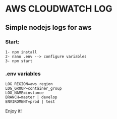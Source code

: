 # AWS CLOUDWATCH LOG

## Simple nodejs logs for aws

### Start:
```
1- npm install
2- nano .env --> configure variables
3- npm start
```

### .env variables
```
LOG_REGION=aws_region
LOG_GROUP=container_group
LOG_NAME=instance
BRANCH=master | develop
ENVIROMENT=prod | test
```
Enjoy it!
